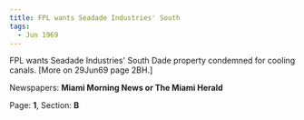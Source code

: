 ```yaml
---  
title: FPL wants Seadade Industries' South  
tags:  
  - Jun 1969  
---  
```

  
FPL wants Seadade Industries' South Dade property condemned for cooling canals. [More on 29Jun69 page 2BH.]  
  
Newspapers: **Miami Morning News or The Miami Herald**  
  
Page: **1**, Section: **B** 

